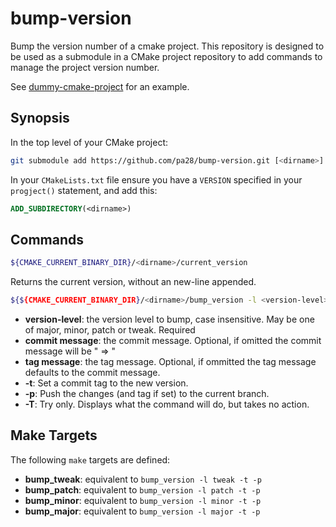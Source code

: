 # bump-version
Bump the version number of a cmake project. This repository is designed to be used as a submodule in a CMake project repository
to add commands to manage the project version number.

See [dummy-cmake-project](https://github.com/pa28/dummy-cmake-project) for
an example.

## Synopsis

In the top level of your CMake project:
```bash
git submodule add https://github.com/pa28/bump-version.git [<dirname>]
```

In your `CMakeLists.txt` file ensure you have a `VERSION` specified in your
`progject()` statement, and add this:
```cmake
ADD_SUBDIRECTORY(<dirname>)
```

## Commands
```bash
${CMAKE_CURRENT_BINARY_DIR}/<dirname>/current_version
```
Returns the current version, without an new-line appended.

```bash
${${CMAKE_CURRENT_BINARY_DIR}/<dirname>/bump_version -l <version-level> [-m "commit message"] [-M "tag message"] [-t] [-p] [-T]
```
 * **version-level**: the version level to bump, case insensitive.
  May be one of major, minor, patch or tweak. Required
 * **commit message**: the commit message. Optional, if omitted the commit
 message will be "<current-version> => <new-version> <version-level>"
 * **tag message**: the tag message. Optional, if ommitted the tag message
 defaults to the commit message.
 * **-t**: Set a commit tag to the new version.
 * **-p**: Push the changes (and tag if set) to the current branch.
 * **-T**: Try only. Displays what the command will do, but takes no action.

## Make Targets

The following `make` targets are defined:
 * **bump_tweak**: equivalent to `bump_version -l tweak -t -p`
 * **bump_patch**: equivalent to `bump_version -l patch -t -p`
 * **bump_minor**: equivalent to `bump_version -l minor -t -p`
 * **bump_major**: equivalent to `bump_version -l major -t -p` 